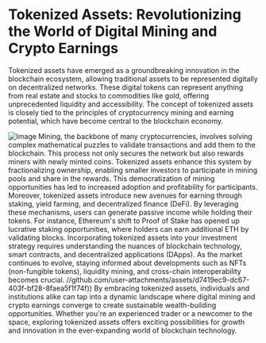 # Tokenized Assets: Revolutionizing the World of Digital Mining and Crypto Earnings
Tokenized assets have emerged as a groundbreaking innovation in the blockchain ecosystem, allowing traditional assets to be represented digitally on decentralized networks. These digital tokens can represent anything from real estate and stocks to commodities like gold, offering unprecedented liquidity and accessibility. The concept of tokenized assets is closely tied to the principles of cryptocurrency mining and earning potential, which have become central to the blockchain economy.

![Image](https://github.com/user-attachments/assets/d7419ec9-dc67-403f-bf28-8faea5f1f74f)
Mining, the backbone of many cryptocurrencies, involves solving complex mathematical puzzles to validate transactions and add them to the blockchain. This process not only secures the network but also rewards miners with newly minted coins. Tokenized assets enhance this system by fractionalizing ownership, enabling smaller investors to participate in mining pools and share in the rewards. This democratization of mining opportunities has led to increased adoption and profitability for participants.
Moreover, tokenized assets introduce new avenues for earning through staking, yield farming, and decentralized finance (DeFi). By leveraging these mechanisms, users can generate passive income while holding their tokens. For instance, Ethereum's shift to Proof of Stake has opened up lucrative staking opportunities, where holders can earn additional ETH by validating blocks.
Incorporating tokenized assets into your investment strategy requires understanding the nuances of blockchain technology, smart contracts, and decentralized applications (DApps). As the market continues to evolve, staying informed about developments such as NFTs (non-fungible tokens), liquidity mining, and cross-chain interoperability becomes crucial. 
 //github.com/user-attachments/assets/d7419ec9-dc67-403f-bf28-8faea5f1f74f))
By embracing tokenized assets, individuals and institutions alike can tap into a dynamic landscape where digital mining and crypto earnings converge to create sustainable wealth-building opportunities. Whether you're an experienced trader or a newcomer to the space, exploring tokenized assets offers exciting possibilities for growth and innovation in the ever-expanding world of blockchain technology.
